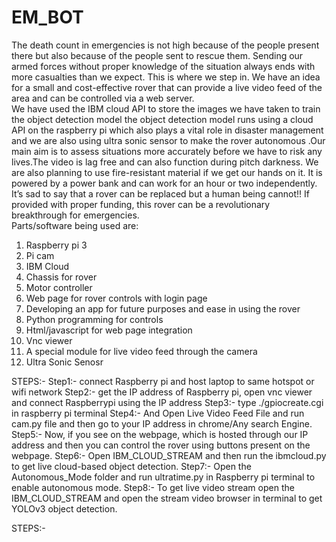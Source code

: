 # EM_BOT
The death count in emergencies is not high because of the people present there 
but also because of the people sent to rescue them. Sending our armed forces 
without proper knowledge of the situation always ends with more casualties than 
we expect. This is where we step in. We have an idea for a small and 
cost-effective rover that can provide a live video feed of the area and can be controlled via a web server.  
We have used the IBM cloud API to store the images we have taken to train the object detection model the object detection model runs using a cloud API on the raspberry pi which also plays a vital role in disaster management and we are also using ultra sonic sensor to make the rover autonomous .Our main aim is to assess situations more accurately before we have to risk any lives.The video is lag free and can also function during pitch darkness. We are also planning to use fire-resistant material if we get our hands on it. It is powered by a power bank and can work for an hour or two independently. It’s sad to say that a rover can be replaced but a human being cannot!! If provided with proper funding, this rover 
can be a revolutionary breakthrough for emergencies.  
Parts/software being used are:  

1. Raspberry pi 3 
2. Pi cam 
3. IBM Cloud
4. Chassis for rover  
5. Motor controller 
6. Web page for rover controls with login page 
7. Developing an app for future purposes and ease in using the rover 
8. Python programming for controls 
9. Html/javascript for web page integration 
10. Vnc viewer 
11. A special module for live video feed through the camera 
12. Ultra Sonic Senosr 


STEPS:-
Step1:- connect Raspberry pi and host laptop to same hotspot or wifi network
Step2:- get the IP address of Raspberry pi, open vnc viewer and connect Raspberrypi using the IP address
Step3:- type ./gpiocreate.cgi in raspberry pi terminal
Step4:- And Open Live Video Feed File and run cam.py file and then go to your IP address in chrome/Any search Engine.
Step5:- Now, if you see on the webpage, which is hosted through our IP address and then you can control the rover using buttons present          on the webpage.
Step6:- Open IBM_CLOUD_STREAM and then run the ibmcloud.py to get live cloud-based object detection.
Step7:- Open the Autonomous_Mode folder and run ultratime.py in Raspberry pi terminal to enable autonomous mode.
Step8:- To get live video stream open the IBM_CLOUD_STREAM and open the stream video browser in terminal to get YOLOv3 object detection.

STEPS:-

